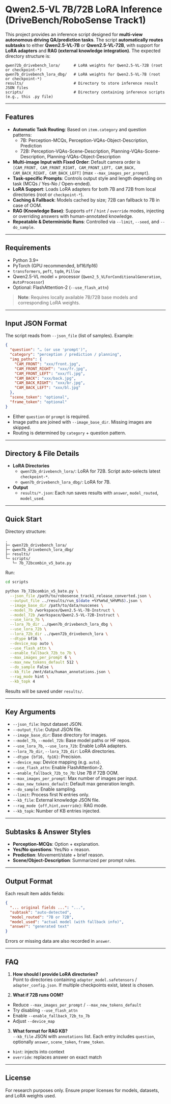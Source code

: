 # Qwen2.5-VL 7B/72B LoRA Inference (DriveBench/RoboSense Track1)

This project provides an inference script designed for **multi-view autonomous driving QA/prediction tasks**. The script **automatically routes subtasks** to either **Qwen2.5-VL-7B** or **Qwen2.5-VL-72B**, with support for **LoRA adapters** and **RAG (external knowledge integration)**. The expected directory structure is:

```
qwen72b_drivebench_lora/      # LoRA weights for Qwen2.5-VL-72B (root or checkpoint-*)
qwen7b_drivebench_lora_dbg/   # LoRA weights for Qwen2.5-VL-7B (root or checkpoint-*)
results/                      # Directory to store inference result JSON files
scripts/                      # Directory containing inference scripts (e.g., this .py file)
```

---

## Features

- **Automatic Task Routing**: Based on `item.category` and question patterns:  
  - 7B: Perception-MCQs, Perception-VQAs-Object-Description, Prediction  
  - 72B: Perception-VQAs-Scene-Description, Planning-VQAs-Scene-Description, Planning-VQAs-Object-Description
- **Multi-image Input with Fixed Order**: Default camera order is  
  `[CAM_FRONT, CAM_FRONT_RIGHT, CAM_FRONT_LEFT, CAM_BACK, CAM_BACK_RIGHT, CAM_BACK_LEFT]` (max `--max_images_per_prompt`).
- **Task-specific Prompts**: Controls output style and length depending on task (MCQs / Yes-No / Open-ended).
- **LoRA Support**: Loads LoRA adapters for both 7B and 72B from local directories (root or `checkpoint-*`).
- **Caching & Fallback**: Models cached by size; 72B can fallback to 7B in case of OOM.
- **RAG (Knowledge Base)**: Supports `off` / `hint` / `override` modes, injecting or overriding answers with human-annotated knowledge.
- **Repeatable & Deterministic Runs**: Controlled via `--limit`, `--seed`, and `--do_sample`.

---

## Requirements

- Python 3.9+
- PyTorch (GPU recommended, bf16/fp16)
- `transformers`, `peft`, `tqdm`, `Pillow`
- Qwen2.5-VL model + processor (`Qwen2_5_VLForConditionalGeneration`, `AutoProcessor`)
- Optional: FlashAttention-2 (`--use_flash_attn`)

> **Note**: Requires locally available 7B/72B base models and corresponding LoRA weights.

---

## Input JSON Format

The script reads from `--json_file` (list of samples). Example:

```json
{
  "question": "… (or use 'prompt')",
  "category": "perception / prediction / planning",
  "img_paths": {
    "CAM_FRONT": "xxx/front.jpg",
    "CAM_FRONT_RIGHT": "xxx/fr.jpg",
    "CAM_FRONT_LEFT": "xxx/fl.jpg",
    "CAM_BACK": "xxx/back.jpg",
    "CAM_BACK_RIGHT": "xxx/br.jpg",
    "CAM_BACK_LEFT": "xxx/bl.jpg"
  },
  "scene_token": "optional",
  "frame_token": "optional"
}
```

- Either `question` or `prompt` is required.  
- Image paths are joined with `--image_base_dir`. Missing images are skipped.  
- Routing is determined by `category` + question pattern.

---

## Directory & File Details

- **LoRA Directories**  
  - `qwen72b_drivebench_lora/`: LoRA for 72B. Script auto-selects latest `checkpoint-*`.  
  - `qwen7b_drivebench_lora_dbg/`: LoRA for 7B.
- **Output**  
  - `results/*.json`: Each run saves results with `answer`, `model_routed`, `model_used`.

---

## Quick Start

Directory structure:

```
.
├─ qwen72b_drivebench_lora/
├─ qwen7b_drivebench_lora_dbg/
├─ results/
└─ scripts/
   └─ 7b_72bcombin_v5_bate.py
```

Run:

```bash
cd scripts

python 7b_72bcombin_v5_bate.py \
  --json_file /path/to/robosense_track1_release_converted.json \
  --output_file ../results/run_$(date +%Y%m%d_%H%M%S).json \
  --image_base_dir /path/to/data/nuscenes \
  --model_7b /workspace/Qwen2.5-VL-7B-Instruct \
  --model_72b /workspace/Qwen2.5-VL-72B-Instruct \
  --use_lora_7b \
  --lora_7b_dir ../qwen7b_drivebench_lora_dbg \
  --use_lora_72b \
  --lora_72b_dir ../qwen72b_drivebench_lora \
  --dtype bf16 \
  --device_map auto \
  --use_flash_attn \
  --enable_fallback_72b_to_7b \
  --max_images_per_prompt 6 \
  --max_new_tokens_default 512 \
  --do_sample False \
  --kb_file /mnt/data/human_annotations.json \
  --rag_mode hint \
  --kb_topk 4
```

Results will be saved under `results/`.

---

## Key Arguments

- `--json_file`: Input dataset JSON.  
- `--output_file`: Output JSON file.  
- `--image_base_dir`: Base directory for images.  
- `--model_7b`, `--model_72b`: Base model paths or HF repos.  
- `--use_lora_7b`, `--use_lora_72b`: Enable LoRA adapters.  
- `--lora_7b_dir`, `--lora_72b_dir`: LoRA directories.  
- `--dtype {bf16, fp16}`: Precision.  
- `--device_map`: Device mapping (e.g. `auto`).  
- `--use_flash_attn`: Enable FlashAttention-2.  
- `--enable_fallback_72b_to_7b`: Use 7B if 72B OOM.  
- `--max_images_per_prompt`: Max number of images per input.  
- `--max_new_tokens_default`: Default max generation length.  
- `--do_sample`: Enable sampling.  
- `--limit`: Process first N entries only.  
- `--kb_file`: External knowledge JSON file.  
- `--rag_mode {off,hint,override}`: RAG mode.  
- `--kb_topk`: Number of KB entries injected.

---

## Subtasks & Answer Styles

- **Perception-MCQs**: Option + explanation.  
- **Yes/No questions**: Yes/No + reason.  
- **Prediction**: Movement/state + brief reason.  
- **Scene/Object-Description**: Summarized per prompt rules.

---

## Output Format

Each result item adds fields:

```json
{
  "... original fields ...": "...",
  "subtask": "auto-detected",
  "model_routed": "7B or 72B",
  "model_used": "actual model (with fallback info)",
  "answer": "generated text"
}
```

Errors or missing data are also recorded in `answer`.

---

## FAQ

1) **How should I provide LoRA directories?**  
Point to directories containing `adapter_model.safetensors` / `adapter_config.json`. If multiple checkpoints exist, latest is chosen.

2) **What if 72B runs OOM?**  
- Reduce `--max_images_per_prompt` / `--max_new_tokens_default`  
- Try disabling `--use_flash_attn`  
- Enable `--enable_fallback_72b_to_7b`  
- Adjust `--device_map`

3) **What format for RAG KB?**  
`--kb_file` JSON with `annotations` list. Each entry includes `question`, optionally `answer`, `scene_token`, `frame_token`.  
- `hint`: injects into context  
- `override`: replaces answer on exact match

---

## License

For research purposes only. Ensure proper licenses for models, datasets, and LoRA weights used.
